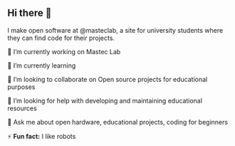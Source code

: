 ## Hi there 👋

I make open software at @masteclab, a site for university students where they can find code for their projects.

🔭 I’m currently working on Mastec Lab

🌱 I’m currently learning 

👯 I’m looking to collaborate on Open source projects for educational purposes

🤔 I’m looking for help with developing and maintaining educational resources

💬 Ask me about open hardware, educational projects, coding for beginners

⚡ **Fun fact:** I like robots
